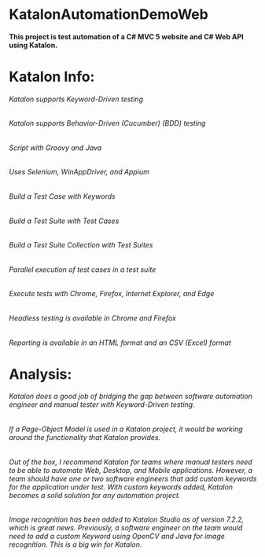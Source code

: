 # KatalonAutomationDemoWeb

#### This project is test automation of a C# MVC 5 website and C# Web API using Katalon.

# Katalon Info:
###### Katalon supports Keyword-Driven testing
###### Katalon supports Behavior-Driven (Cucumber) (BDD) testing
###### Script with Groovy and Java
###### Uses Selenium, WinAppDriver, and Appium
###### Build a Test Case with Keywords
###### Build a Test Suite with Test Cases
###### Build a Test Suite Collection with Test Suites
###### Parallel execution of test cases in a test suite
###### Execute tests with Chrome, Firefox, Internet Explorer, and Edge
###### Headless testing is available in Chrome and Firefox
###### Reporting is available in an HTML format and an CSV (Excel) format

# Analysis:
###### Katalon does a good job of bridging the gap between software automation engineer and manual tester with Keyword-Driven testing.
###### If a Page-Object Model is used in a Katalon project, it would be working around the functionality that Katalon provides.
###### Out of the box, I recommend Katalon for teams where manual testers need to be able to automate Web, Desktop, and Mobile applications. However, a team should have one or two software engineers that add custom keywords for the application under test. With custom keywords added, Katalon becomes a solid solution for any automation project.
###### Image recognition has been added to Katalon Studio as of version 7.2.2, which is great news. Previously, a software engineer on the team would need to add a custom Keyword using OpenCV and Java for image recognition. This is a big win for Katalon.
